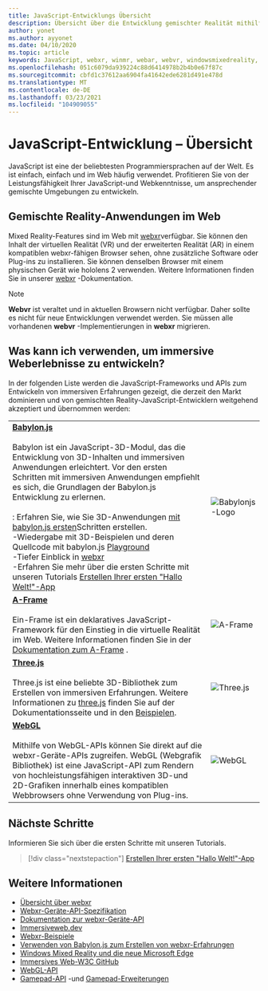 ```yaml
---
title: JavaScript-Entwicklungs Übersicht
description: Übersicht über die Entwicklung gemischter Realität mithilfe von JavaScript für Web-, Mobile und Windows-immersive Headsets.
author: yonet
ms.author: ayyonet
ms.date: 04/10/2020
ms.topic: article
keywords: JavaScript, webxr, winmr, webar, webvr, windowsmixedreality, hololens, Windows Mixed Reality, Web VR, Web XR, Web Mr, Web AR, 360, 360 Video, 360 Videos, 360 Photo, 360 Fotos, 360 Content, immersives Web, immersive-Web, IW, immersiveweb
ms.openlocfilehash: 051c6079da939224c88d6414978b2b4b0e67f87c
ms.sourcegitcommit: cbfd1c37612aa6904fa41642ede6281d491e478d
ms.translationtype: MT
ms.contentlocale: de-DE
ms.lasthandoff: 03/23/2021
ms.locfileid: "104909055"
---
```

# <a name="javascript-development-overview"></a>JavaScript-Entwicklung – Übersicht

JavaScript ist eine der beliebtesten Programmiersprachen auf der Welt. Es ist einfach, einfach und im Web häufig verwendet. Profitieren Sie von der Leistungsfähigkeit Ihrer JavaScript-und Webkenntnisse, um ansprechender gemischte Umgebungen zu entwickeln.

## <a name="mixed-reality-applications-on-the-web"></a>Gemischte Reality-Anwendungen im Web

Mixed Reality-Features sind im Web mit [webxr](webxr-overview.md)verfügbar. Sie können den Inhalt der virtuellen Realität (VR) und der erweiterten Realität (AR) in einem kompatiblen webxr-fähigen Browser sehen, ohne zusätzliche Software oder Plug-ins zu installieren. Sie können denselben Browser mit einem physischen Gerät wie hololens 2 verwenden. Weitere Informationen finden Sie in unserer [webxr](webxr-overview.md) -Dokumentation.

> [!NOTE]
> **Webvr** ist veraltet und in aktuellen Browsern nicht verfügbar. Daher sollte es nicht für neue Entwicklungen verwendet werden. Sie müssen alle vorhandenen **webvr** -Implementierungen in **webxr** migrieren.

## <a name="what-can-i-use-to-develop-immersive-web-experiences"></a>Was kann ich verwenden, um immersive Weberlebnisse zu entwickeln?

In der folgenden Liste werden die JavaScript-Frameworks und APIs zum Entwickeln von immersiven Erfahrungen gezeigt, die derzeit den Markt dominieren und von gemischten Reality-JavaScript-Entwicklern weitgehend akzeptiert und übernommen werden:

|  |  |
| --- | --- |
|[**Babylon.js**](https://doc.babylonjs.com/)<br/><br/> Babylon ist ein JavaScript-3D-Modul, das die Entwicklung von 3D-Inhalten und immersiven Anwendungen erleichtert. Vor den ersten Schritten mit immersiven Anwendungen empfiehlt es sich, die Grundlagen der Babylon.js Entwicklung zu erlernen.<br/><br/>: Erfahren Sie, wie Sie 3D-Anwendungen [mit babylon.js ersten](https://doc.babylonjs.com/start)Schritten erstellen.<br/>-Wiedergabe mit 3D-Beispielen und deren Quellcode mit babylon.js [Playground](https://doc.babylonjs.com/examples/)<br/>-Tiefer Einblick in [webxr](https://doc.babylonjs.com/divingDeeper/webXR)<br/>-Erfahren Sie mehr über die ersten Schritte mit unseren Tutorials [Erstellen Ihrer ersten "Hallo Welt!"-App](tutorials/babylonjs-webxr-helloworld/introduction-01.md)|![Babylonjs-Logo](images/babylon.js.example.png) |
|[**A-Frame**](https://aframe.io/) <br/><br/>Ein-Frame ist ein deklaratives JavaScript-Framework für den Einstieg in die virtuelle Realität im Web. Weitere Informationen finden Sie in der [Dokumentation zum A-Frame](https://aframe.io/docs/1.2.0/introduction/) . |![A-Frame](images/a-frame.example.png)  |
|[**Three.js**](https://threejs.org) <br/><br/>Three.js ist eine beliebte 3D-Bibliothek zum Erstellen von immersiven Erfahrungen. Weitere Informationen zu [three.js](https://threejs.org/docs/index.html#manual/en/introduction/Creating-a-scene) finden Sie auf der Dokumentationsseite und in den [Beispielen](https://threejs.org/examples/#webgl_animation_cloth). |![Three.js](images/three.js.example.png)  |
|[**WebGL**](https://developer.mozilla.org/en-US/docs/Web/API/WebGL_API)  <br/><br/>Mithilfe von WebGL-APIs können Sie direkt auf die webxr-Geräte-APIs zugreifen. WebGL (Webgrafik Bibliothek) ist eine JavaScript-API zum Rendern von hochleistungsfähigen interaktiven 3D-und 2D-Grafiken innerhalb eines kompatiblen Webbrowsers ohne Verwendung von Plug-ins. |![WebGL](images/webgl.example.png)  |

## <a name="next-steps"></a>Nächste Schritte

Informieren Sie sich über die ersten Schritte mit unseren Tutorials.

> [!div class="nextstepaction"]
> [Erstellen Ihrer ersten "Hallo Welt!"-App](tutorials/babylonjs-webxr-helloworld/introduction-01.md)

## <a name="see-also"></a>Weitere Informationen

* [Übersicht über webxr](webxr-overview.md)
* [Webxr-Geräte-API-Spezifikation](https://immersive-web.github.io/webxr/)
* [Dokumentation zur webxr-Geräte-API](https://developer.mozilla.org/en-US/docs/Web/API/WebXR_Device_API)
* [Immersiveweb.dev](https://immersiveweb.dev/)
* [Webxr-Beispiele](https://immersive-web.github.io/webxr-samples/)
* [Verwenden von Babylon.js zum Erstellen von webxr-Erfahrungen](https://doc.babylonjs.com/how_to/introduction_to_webxr)
* [Windows Mixed Reality und die neue Microsoft Edge](/windows/mixed-reality/new-microsoft-edge#introducing-the-new-microsoft-edge)
* [Immersives Web-W3C GitHub](https://github.com/immersive-web)
* [WebGL-API](/previous-versions/windows/internet-explorer/ie-developer/dev-guides/bg182648(v=vs.85))
* [Gamepad-API](https://msdn.microsoft.com/library/dn743630(v=vs.85).aspx) -und [Gamepad-Erweiterungen](https://w3c.github.io/gamepad/extensions.html)
